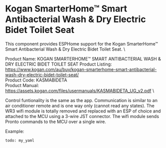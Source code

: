 # Kogan SmarterHome™ Smart Antibacterial Wash & Dry Electric Bidet Toilet Seat

This component provides ESPHome support for the Kogan SmarterHome™ Smart Antibacterial Wash & Dry Electric Bidet Toilet Seat. \

Product Name:      KOGAN SMARTERHOME™ SMART ANTIBACTERIAL WASH & DRY ELECTRIC BIDET TOILET SEAT
Product Listing:   https://www.kogan.com/au/buy/kogan-smarterhome-smart-antibacterial-wash-dry-electric-bidet-toilet-seat/ \
Product Code:      KASMABIDETA \
Product Manual:    https://assets.kogan.com/files/usermanuals/KASMABIDETA_UG_v2.pdf \

Control funtionality is the same as the app. Communication is similar to an air conditioner remote and is one way only (cannot read any states).
The WR3 wifi module is totally removed and replaced with an ESP of choice and attached to the MCU using a 3-wire JST connector. 
The wifi module sends Pronto commands to the MCU over a single wire. 



Example:

```
todo: my_yaml

```
